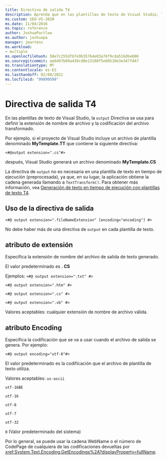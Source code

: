 ```yaml
---
title: Directiva de salida T4
description: Aprenda que en las plantillas de texto de Visual Studio, la Directiva de salida se usa para definir la extensión de nombre de archivo y la codificación del archivo transformado.
ms.custom: SEO-VS-2020
ms.date: 11/04/2016
ms.topic: reference
author: JoshuaPartlow
ms.author: joshuapa
manager: jmartens
ms.workload:
- multiple
ms.openlocfilehash: 58e7c255d767e9b35764e03a76f9cda516dbe606
ms.sourcegitcommit: ae6d47b09a439cd0e13180f5e89510e3e347fd47
ms.translationtype: MT
ms.contentlocale: es-ES
ms.lasthandoff: 02/08/2021
ms.locfileid: "99899599"
---
```

# <a name="t4-output-directive"></a>Directiva de salida T4

En las plantillas de texto de Visual Studio, la `output` Directiva se usa para definir la extensión de nombre de archivo y la codificación del archivo transformado.

 Por ejemplo, si el proyecto de Visual Studio incluye un archivo de plantilla denominado **MyTemplate.TT** que contiene la siguiente directiva:

 `<#@output extension=".cs"#>`

 después, Visual Studio generará un archivo denominado **MyTemplate.CS**

 La directiva de `output` no es necesaria en una plantilla de texto en tiempo de ejecución (preprocesada), ya que, en su lugar, la aplicación obtiene la cadena generada llamando a `TextTransform()`. Para obtener más información, vea [Generación de texto en tiempo de ejecución con plantillas de texto T4](../modeling/run-time-text-generation-with-t4-text-templates.md).

## <a name="using-the-output-directive"></a>Uso de la directiva de salida

```
<#@ output extension=".fileNameExtension" [encoding="encoding"] #>
```

 No debe haber más de una directiva de `output` en cada plantilla de texto.

## <a name="extension-attribute"></a>atributo de extensión
 Especifica la extensión de nombre del archivo de salida de texto generado.

 El valor predeterminado es **. CS**

 Ejemplos: `<#@ output extension=".txt" #>`

 `<#@ output extension=".htm" #>`

 `<#@ output extension=".cs" #>`

 `<#@ output extension=".vb" #>`

 Valores aceptables: cualquier extensión de nombre de archivo válida.

## <a name="encoding-attribute"></a>atributo Encoding
 Especifica la codificación que se va a usar cuando el archivo de salida se genera. Por ejemplo:

 `<#@ output encoding="utf-8"#>`

 El valor predeterminado es la codificación que el archivo de plantilla de texto utiliza.

 Valores aceptables: `us-ascii`

 `utf-16BE`

 `utf-16`

 `utf-8`

 `utf-7`

 `utf-32`

 `0` (Valor predeterminado del sistema)

 Por lo general, se puede usar la cadena WebName o el número de CodePage de cualquiera de las codificaciones devueltas por <xref:System.Text.Encoding.GetEncodings%2A?displayProperty=fullName>.
